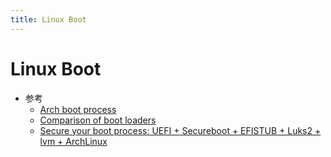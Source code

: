 ```yaml
---
title: Linux Boot
---
```


# Linux Boot

- 参考
  - [Arch boot process](https://wiki.archlinux.org/index.php/Arch_boot_process)
  - [Comparison of boot loaders](https://en.wikipedia.org/wiki/Comparison_of_boot_loaders)
  - [Secure your boot process: UEFI + Secureboot + EFISTUB + Luks2 + lvm + ArchLinux](https://nwildner.com/posts/2020-07-04-secure-your-boot-process/)
